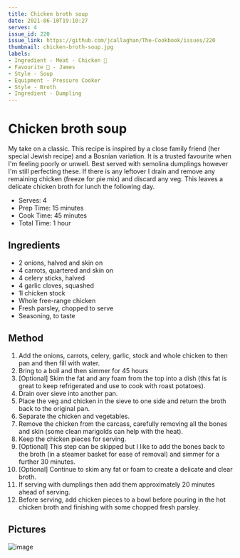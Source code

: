 ```yaml
---
title: Chicken broth soup
date: 2021-06-10T19:10:27
serves: 4
issue_id: 220
issue_link: https://github.com/jcallaghan/The-Cookbook/issues/220
thumbnail: chicken-broth-soup.jpg
labels:
- Ingredient - Meat - Chicken 🐔
- Favourite 🥰 - James
- Style - Soup
- Equipment - Pressure Cooker
- Style - Broth
- Ingredient - Dumpling
---
```


# Chicken broth soup

My take on a classic. This recipe is inspired by a close family friend (her special Jewish recipe) and a Bosnian variation. It is a trusted favourite when I'm feeling poorly or unwell. Best served with semolina dumplings however I'm still perfecting these. If there is any leftover I drain and remove any remaining chicken (freeze for pie mix) and discard any veg. This leaves a delicate chicken broth for lunch the following day.

- Serves: 4
- Prep Time: 15 minutes
- Cook Time: 45 minutes
- Total Time: 1 hour

## Ingredients

- 2 onions, halved and skin on
- 4 carrots, quartered and skin on
- 4 celery sticks, halved
- 4 garlic cloves, squashed
- 1l chicken stock
- Whole free-range chicken
- Fresh parsley, chopped to serve
- Seasoning, to taste

## Method

1. Add the onions, carrots, celery, garlic, stock and whole chicken to then pan and then fill with water.
1. Bring to a boil and then simmer for 45 hours
1. [Optional] Skim the fat and any foam from the top into a dish (this fat is great to keep refrigerated and use to cook with roast potatoes).
1. Drain over sieve into another pan.
1. Place the veg and chicken in the sieve to one side and return the broth back to the original pan.
1. Separate the chicken and vegetables. 
1. Remove the chicken from the carcass, carefully removing all the bones and skin (some clean marigolds can help with the heat).
1. Keep the chicken pieces for serving.
1. [Optional] This step can be skipped but I like to add the bones back to the broth (in a steamer basket for ease of removal) and simmer for a further 30 minutes.
1. [Optional] Continue to skim any fat or foam to create a delicate and clear broth.
1. If serving with dumplings then add them approximately 20 minutes ahead of serving.
1. Before serving, add chicken pieces to a bowl before pouring in the hot chicken broth and finishing with some chopped fresh parsley.

## Pictures

![image](https://user-images.githubusercontent.com/7449908/148845350-9fae2a81-6845-42bc-9bb5-c9b089597fa5.png)

